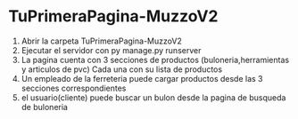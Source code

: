 # TuPrimeraPagina-MuzzoV2
1) Abrir la carpeta TuPrimeraPagina-MuzzoV2
2) Ejecutar el servidor con py manage.py runserver
3) La pagina cuenta con 3 secciones de productos (buloneria,herramientas y articulos de pvc) Cada una con su lista de productos
4) Un empleado de la ferreteria puede cargar productos desde las 3 secciones correspondientes
5) el usuario(cliente) puede buscar un bulon desde la pagina de busqueda de buloneria
